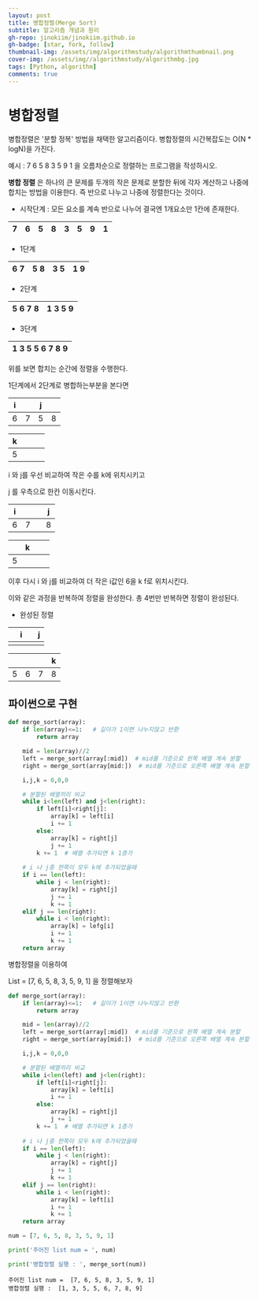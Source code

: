 ```yaml
---
layout: post
title: 병합정렬(Merge Sort)
subtitle: 알고리즘 개념과 원리
gh-repo: jinokiim/jinokiim.github.io
gh-badge: [star, fork, follow]
thumbnail-img: /assets/img/algorithmstudy/algorithmthumbnail.png
cover-img: /assets/img//algorithmstudy/algorithmbg.jpg
tags: [Python, algorithm]
comments: true
---
```


# 병합정렬

병합정렬은 '분할 정복' 방법을 채택한 알고리즘이다. 병합정렬의 시간복잡도는 O(N * logN)을 가진다.

예시 : 7 6 5 8 3 5 9 1 을 오름차순으로 정렬하는 프로그램을 작성하시오.

**병합 정렬** 은 하나의 큰 문제를 두개의 작은 문제로 분할한 뒤에 각자 계산하고 나중에 합치는 방법을 이용한다. 즉 반으로 나누고 나중에 정렬한다는 것이다.



* 시작단계 : 모든 요소를 계속 반으로 나누어 결국엔 1개요소만 1칸에 존재한다.  

|  7   |  6   |  5   |  8   |  3   |  5   |  9   |  1   |
| :--: | :--: | :--: | :--: | :--: | :--: | :--: | :--: |


* 1단계  

| 6    7 | 5    8 | 3    5 | 1    9 |
| :----: | :----: | :----: | :----: |
  
* 2단계  
  
| 5   6    7    8 | 1       3      5      9 |
| :-------------: | :---------------------: |
  
* 3단계  
  
| 1    3    5    5    6    7    8    9 |  
| :----------------------------------: |
  
 

위를 보면 합치는 순간에 정렬을 수행한다.

1단계에서 2단계로 병합하는부분을 본다면

| i    |      | j    |      |
| ---- | ---- | ---- | ---- |
| 6    | 7    | 5    | 8    |

| k    |      |      |      |
| ---- | ---- | ---- | ---- |
| 5    |      |      |      |

i 와 j를 우선 비교하여 작은 수를 k에 위치시키고

j 를 우측으로 한칸 이동시킨다.

| i    |      |      | j    |
| ---- | ---- | ---- | ---- |
| 6    | 7    |      | 8    |

|      | k    |      |      |
| ---- | ---- | ---- | ---- |
| 5    |      |      |      |

이후 다시 i 와 j를 비교하여 더 작은 i값인 6을 k f로 위치시킨다.

이와 같은 과정을 반복하여 정렬을 완성한다. 총 4번만 반복하면 정렬이 완성된다.

* 완성된 정렬

|      | i    |      | j    |
| ---- | ---- | ---- | ---- |
|      |      |      |      |

|      |      |      | k    |
| ---- | ---- | ---- | ---- |
| 5    | 6    | 7    | 8    |



## 파이썬으로 구현

```python
def merge_sort(array):
    if len(array)<=1:   # 길이가 1이면 나누지않고 반환
        return array

    mid = len(array)//2
    left = merge_sort(array[:mid])  # mid를 기준으로 왼쪽 배열 계속 분할
    right = merge_sort(array[mid:])  # mid를 기준으로 오른쪽 배열 계속 분할

    i,j,k = 0,0,0

    # 분할된 배열끼리 비교
    while i<len(left) and j<len(right):
        if left[i]<right[j]:
            array[k] = left[i]
            i += 1
        else:
            array[k] = right[j]
            j += 1
        k += 1  # 배열 추가되면 k 1증가
    
    # i 나 j중 한쪽이 모두 k에 추가되었을때
    if i == len(left):
        while j < len(right):
            array[k] = right[j]
            j += 1
            k += 1
    elif j == len(right):
        while i < len(right):
            array[k] = lefg[i]
            i += 1
            k += 1
    return array
```

병합정렬을 이용하여 

List = [7, 6, 5, 8, 3, 5, 9, 1] 을 정렬해보자

```python
def merge_sort(array):
    if len(array)<=1:   # 길이가 1이면 나누지않고 반환
        return array

    mid = len(array)//2
    left = merge_sort(array[:mid])  # mid를 기준으로 왼쪽 배열 계속 분할
    right = merge_sort(array[mid:])  # mid를 기준으로 오른쪽 배열 계속 분할

    i,j,k = 0,0,0

    # 분할된 배열끼리 비교
    while i<len(left) and j<len(right):
        if left[i]<right[j]:
            array[k] = left[i]
            i += 1
        else:
            array[k] = right[j]
            j += 1
        k += 1  # 배열 추가되면 k 1증가
    
    # i 나 j중 한쪽이 모두 k에 추가되었을때
    if i == len(left):
        while j < len(right):
            array[k] = right[j]
            j += 1
            k += 1
    elif j == len(right):
        while i < len(right):
            array[k] = left[i]
            i += 1
            k += 1
    return array

num = [7, 6, 5, 8, 3, 5, 9, 1]

print('주어진 list num = ', num)

print('병합정렬 실행 : ', merge_sort(num))
```

```
주어진 list num =  [7, 6, 5, 8, 3, 5, 9, 1]
병합정렬 실행 :  [1, 3, 5, 5, 6, 7, 8, 9]
```
